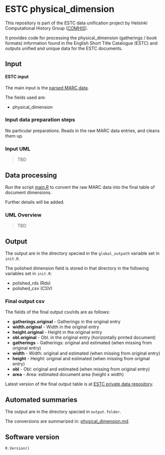 # ESTC physical_dimension

This repository is part of the ESTC data unification project by Helsinki Computational History Group ([COMHIS](https://comhis.github.io/)). 

It provides code for processing the physical_dimension (gatherings / book formats) information found in the English Short Title Catalogue (ESTC) and outputs unified and unique data for the ESTC documents.


## Input

#### ESTC input

The main input is the [parsed MARC data](https://github.com/COMHIS/estc-data-private/blob/master/estc-csv-raw/estc_parsed.csv.gz).

The fields used are:
* physical_dimension


### Input data preparation steps

No particular preparations. Reads in the raw MARC data entries, and
cleans them up.



### Input UML

> TBD


## Data processing

Run the script [main.R](main.R) to convert the raw MARC data into the final
table of document dimensions.

Further details will be added.


### UML Overview

> TBD


## Output

The output are in the directory specied in the `global_outpath` variable set in `init.R`.

The polished dimension field is stored in that directory in the following variables set in `init.R`:

- polished_rds (Rds)
- polished_csv (CSV)


### Final output csv

The fields of the final output csv/rds are as follows:

* **gatherings.original** - Gatherings in the original entry
* **width.original** - Width in the original entry
* **height.original** - Height in the original entry
* **obl.original** - Obl. in the original entry (horizontally printed document)
* **gatherings** - Gatherings: original and estimated (when missing from original entry)
* **width** - Width: original and estimated (when missing from original entry)
* **height** - Height: original and estimated (when missing from original entry)
* **obl** - Obl: original and estimated (when missing from original entry)
* **area** - Area: estimated document area (height x width) 

Latest version of the final output table is at [ESTC private data repository](https://github.com/COMHIS/estc-data-private/tree/master/estc-physicaldimensions/physical_dimension.csv).


## Automated summaries

The output are in the directory specied in `output.folder`.

The conversions are summarized in: [physical_dimension.md](https://github.com/COMHIS/estc-physicaldimension/tree/master/physical_dimension.md).


## Software version

```{r}
R.Version()
```
